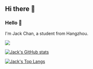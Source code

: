 ## Hi there 👋
### Hello 👋

I'm Jack Chan, a student from Hangzhou.

![](https://komarev.com/ghpvc/?username=Jack-Chan-2001&label=PROFILE_VIEWS)
<!--
**Jack-Chan-2001/Jack-Chan-2001** is a ✨ _special_ ✨ repository because its `README.md` (this file) appears on your GitHub profile.

Here are some ideas to get you started:

- 🔭 I’m currently working on ...
- 🌱 I’m currently learning ...
- 👯 I’m looking to collaborate on ...
- 🤔 I’m looking for help with ...
- 💬 Ask me about ...
- 📫 How to reach me: ...
- 😄 Pronouns: ...
- ⚡ Fun fact: ...
-->

[![Jack's GitHub stats](https://github-readme-stats.vercel.app/api?username=Jack-Chan-2001&show_icons=true&theme=react)](https://github.com/anuraghazra/github-readme-stats)

[![Jack's Top Langs](https://github-readme-stats.vercel.app/api/top-langs/?username=Jack-Chan-2001&theme=tokyonight)](https://github.com/anuraghazra/github-readme-stats)

